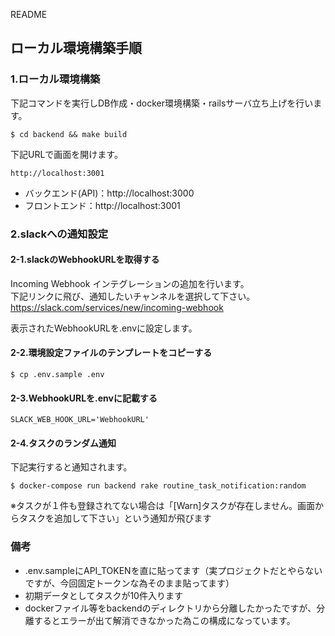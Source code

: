  README

## ローカル環境構築手順

### 1.ローカル環境構築

下記コマンドを実行しDB作成・docker環境構築・railsサーバ立ち上げを行います。

```
$ cd backend && make build
```

下記URLで画面を開けます。

```
http://localhost:3001
```

- バックエンド(API)：http://localhost:3000
- フロントエンド：http://localhost:3001

### 2.slackへの通知設定

#### 2-1.slackのWebhookURLを取得する

Incoming Webhook インテグレーションの追加を行います。  
下記リンクに飛び、通知したいチャンネルを選択して下さい。  
https://slack.com/services/new/incoming-webhook

表示されたWebhookURLを.envに設定します。  

#### 2-2.環境設定ファイルのテンプレートをコピーする

```
$ cp .env.sample .env
```

#### 2-3.WebhookURLを.envに記載する

```.env
SLACK_WEB_HOOK_URL='WebhookURL'
```

#### 2-4.タスクのランダム通知

下記実行すると通知されます。  

```
$ docker-compose run backend rake routine_task_notification:random
```

※タスクが１件も登録されてない場合は「[Warn]タスクが存在しません。画面からタスクを追加して下さい」という通知が飛びます

### 備考

- .env.sampleにAPI_TOKENを直に貼ってます（実プロジェクトだとやらないですが、今回固定トークンな為そのまま貼ってます）
- 初期データとしてタスクが10件入ります
- dockerファイル等をbackendのディレクトリから分離したかったですが、分離するとエラーが出て解消できなかった為この構成になっています。